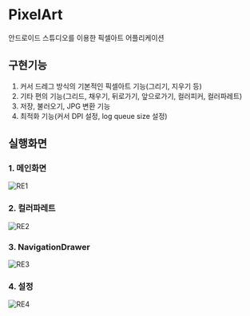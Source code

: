 # PixelArt
안드로이드 스튜디오를 이용한 픽셀아트 어플리케이션

## 구현기능
1. 커서 드레그 방식의 기본적인 픽셀아트 기능(그리기, 지우기 등)
2. 기타 편의 기능(그리드, 채우기, 뒤로가기, 앞으로가기, 컬러피커, 컬러파레트)
3. 저장, 불러오기, JPG 변환 기능
4. 최적화 기능(커서 DPI 설정, log queue size 설정)

## 실행화면

### 1. 메인화면

![RE1](https://user-images.githubusercontent.com/48142591/161014238-4500f89e-73cd-4db1-9e90-038e30189f20.png)

### 2. 컬러파레트

![RE2](https://user-images.githubusercontent.com/48142591/161014390-430271bb-d23b-4a4a-8d0d-c17df15fb0ff.png)

### 3. NavigationDrawer

![RE3](https://user-images.githubusercontent.com/48142591/161014478-7e4d176e-6554-48c0-a77d-726ca63209f7.png)

### 4. 설정

![RE4](https://user-images.githubusercontent.com/48142591/161015725-466a295d-ae34-469e-ba4e-b34087c10b2d.png)
